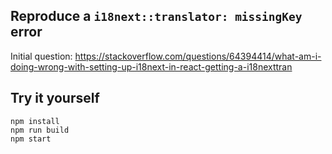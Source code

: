 ## Reproduce a `i18next::translator: missingKey` error

Initial question: https://stackoverflow.com/questions/64394414/what-am-i-doing-wrong-with-setting-up-i18next-in-react-getting-a-i18nexttran

## Try it yourself

```
npm install
npm run build
npm start
```
